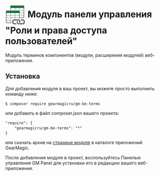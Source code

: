 # <img src="https://raw.githubusercontent.com/gearmagicru/gm-be-terms/refs/heads/master/assets/images/icon.svg" width="64px" height="64px" align="absmiddle"> Модуль панели управления "Роли и права доступа пользователей"

Модуль терминов компонентов (модули, расширения модулей) веб-приложения.

## Установка

Для добавления модуля в ваш проект, вы можете просто выполнить команду ниже:

```
$ composer require gearmagicru/gm-be-terms
```

или добавить в файл composer.json вашего проекта:
```
"require": {
    "gearmagicru/gm-be-terms": "*"
}
```
или скачать архив на [странице модуля](https://apps.gearmagic.ru/component/gm-be-terms) в каталоге приложений GearMagic.

После добавления модуля в проект, воспользуйтесь Панелью управления GM Panel для установки его в редакцию вашего веб-приложения.

